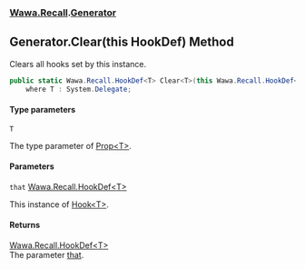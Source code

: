 ### [Wawa.Recall](Wawa.Recall.md 'Wawa.Recall').[Generator](Generator.md 'Wawa.Recall.Generator')

## Generator.Clear<T>(this HookDef<T>) Method

Clears all hooks set by this instance.

```csharp
public static Wawa.Recall.HookDef<T> Clear<T>(this Wawa.Recall.HookDef<T> that)
    where T : System.Delegate;
```
#### Type parameters

<a name='Wawa.Recall.Generator.Clear_T_(thisWawa.Recall.HookDef_T_).T'></a>

`T`

The type parameter of [Prop&lt;T&gt;](Prop{T}.md 'Wawa.Recall.Prop<T>').
#### Parameters

<a name='Wawa.Recall.Generator.Clear_T_(thisWawa.Recall.HookDef_T_).that'></a>

`that` [Wawa.Recall.HookDef&lt;](HookDef{T}.md 'Wawa.Recall.HookDef<T>')[T](Generator.Clear{T}(HookDef{T}).md#Wawa.Recall.Generator.Clear_T_(thisWawa.Recall.HookDef_T_).T 'Wawa.Recall.Generator.Clear<T>(this Wawa.Recall.HookDef<T>).T')[&gt;](HookDef{T}.md 'Wawa.Recall.HookDef<T>')

This instance of [Hook&lt;T&gt;](Hook{T}.md 'Wawa.Recall.Hook<T>').

#### Returns
[Wawa.Recall.HookDef&lt;](HookDef{T}.md 'Wawa.Recall.HookDef<T>')[T](Generator.Clear{T}(HookDef{T}).md#Wawa.Recall.Generator.Clear_T_(thisWawa.Recall.HookDef_T_).T 'Wawa.Recall.Generator.Clear<T>(this Wawa.Recall.HookDef<T>).T')[&gt;](HookDef{T}.md 'Wawa.Recall.HookDef<T>')  
The parameter [that](Generator.Clear{T}(HookDef{T}).md#Wawa.Recall.Generator.Clear_T_(thisWawa.Recall.HookDef_T_).that 'Wawa.Recall.Generator.Clear<T>(this Wawa.Recall.HookDef<T>).that').